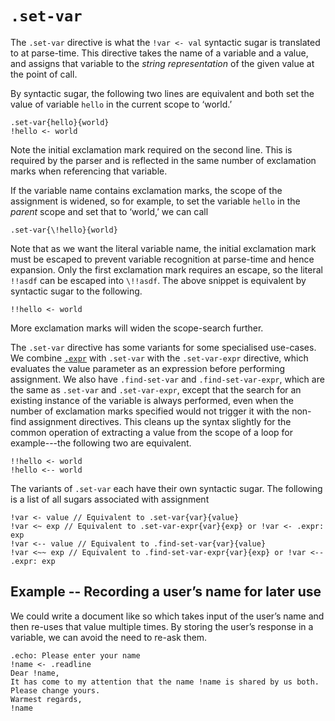 # `.set-var`

The `.set-var` directive is what the `!var <- val` syntactic sugar is translated to at parse-time.
This directive takes the name of a variable and a value, and assigns that variable to the _string representation_ of the given value at the point of call.

By syntactic sugar, the following two lines are equivalent and both set the value of variable `hello` in the current scope to ‘world.’

```emblem
.set-var{hello}{world}
!hello <- world
```

Note the initial exclamation mark required on the second line.
This is required by the parser and is reflected in the same number of exclamation marks when referencing that variable.

If the variable name contains exclamation marks, the scope of the assignment is widened, so for example, to set the variable `hello` in the _parent_ scope and set that to ‘world,’ we can call

```emblem
.set-var{\!hello}{world}
```

Note that as we want the literal variable name, the initial exclamation mark must be escaped to prevent variable recognition at parse-time and hence expansion.
Only the first exclamation mark requires an escape, so the literal `!!asdf` can be escaped into `\!!asdf`.
The above snippet is equivalent by syntactic sugar to the following.

```emblem
!!hello <- world
```

More exclamation marks will widen the scope-search further.

The `.set-var` directive has some variants for some specialised use-cases.
We combine [`.expr`][expr] with `.set-var` with the `.set-var-expr` directive, which evaluates the value parameter as an expression before performing assignment.
We also have `.find-set-var` and `.find-set-var-expr`, which are the same as `.set-var` and `.set-var-expr`, except that the search for an existing instance of the variable is always performed, even when the number of exclamation marks specified would not trigger it with the non-find assignment directives.
This cleans up the syntax slightly for the common operation of extracting a value from the scope of a loop for example---the following two are equivalent.

```emblem
!!hello <- world
!hello <-- world
```

The variants of `.set-var` each have their own syntactic sugar.
The following is a list of all sugars associated with assignment

```emblem
!var <- value // Equivalent to .set-var{var}{value}
!var <~ exp // Equivalent to .set-var-expr{var}{exp} or !var <- .expr: exp
!var <-- value // Equivalent to .find-set-var{var}{value}
!var <~~ exp // Equivalent to .find-set-var-expr{var}{exp} or !var <-- .expr: exp
```

## Example -- Recording a user’s name for later use

We could write a document like so which takes input of the user’s name and then re-uses that value multiple times.
By storing the user’s response in a variable, we can avoid the need to re-ask them.

```emblem
.echo: Please enter your name
!name <- .readline
Dear !name,
It has come to my attention that the name !name is shared by us both.
Please change yours.
Warmest regards,
!name
```

[expr]: expr.md
